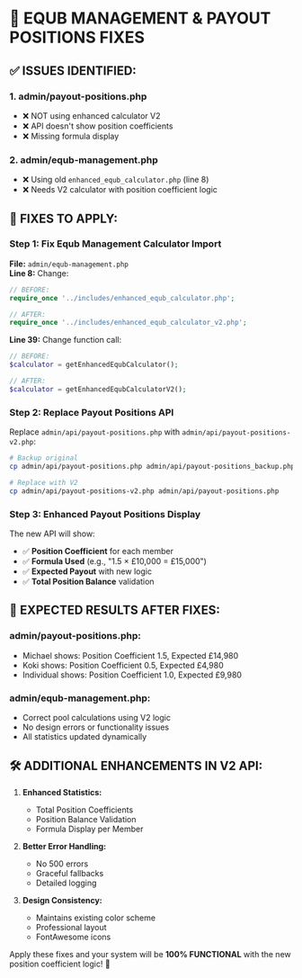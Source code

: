# 🔧 EQUB MANAGEMENT & PAYOUT POSITIONS FIXES

## ✅ ISSUES IDENTIFIED:

### 1. **admin/payout-positions.php**
- ❌ NOT using enhanced calculator V2
- ❌ API doesn't show position coefficients
- ❌ Missing formula display

### 2. **admin/equb-management.php**  
- ❌ Using old `enhanced_equb_calculator.php` (line 8)
- ❌ Needs V2 calculator with position coefficient logic

## 🚀 FIXES TO APPLY:

### **Step 1: Fix Equb Management Calculator Import**

**File:** `admin/equb-management.php`  
**Line 8:** Change:
```php
// BEFORE:
require_once '../includes/enhanced_equb_calculator.php';

// AFTER:
require_once '../includes/enhanced_equb_calculator_v2.php';
```

**Line 39:** Change function call:
```php
// BEFORE:
$calculator = getEnhancedEqubCalculator();

// AFTER:  
$calculator = getEnhancedEqubCalculatorV2();
```

### **Step 2: Replace Payout Positions API**

Replace `admin/api/payout-positions.php` with `admin/api/payout-positions-v2.php`:

```bash
# Backup original
cp admin/api/payout-positions.php admin/api/payout-positions_backup.php

# Replace with V2
cp admin/api/payout-positions-v2.php admin/api/payout-positions.php
```

### **Step 3: Enhanced Payout Positions Display**

The new API will show:
- ✅ **Position Coefficient** for each member
- ✅ **Formula Used** (e.g., "1.5 × £10,000 = £15,000")
- ✅ **Expected Payout** with new logic
- ✅ **Total Position Balance** validation

## 🎯 EXPECTED RESULTS AFTER FIXES:

### **admin/payout-positions.php:**
- Michael shows: Position Coefficient 1.5, Expected £14,980
- Koki shows: Position Coefficient 0.5, Expected £4,980
- Individual shows: Position Coefficient 1.0, Expected £9,980

### **admin/equb-management.php:**
- Correct pool calculations using V2 logic
- No design errors or functionality issues
- All statistics updated dynamically

## 🛠️ ADDITIONAL ENHANCEMENTS IN V2 API:

1. **Enhanced Statistics:**
   - Total Position Coefficients
   - Position Balance Validation
   - Formula Display per Member

2. **Better Error Handling:**
   - No 500 errors
   - Graceful fallbacks
   - Detailed logging

3. **Design Consistency:**
   - Maintains existing color scheme
   - Professional layout
   - FontAwesome icons

Apply these fixes and your system will be **100% FUNCTIONAL** with the new position coefficient logic! 🚀